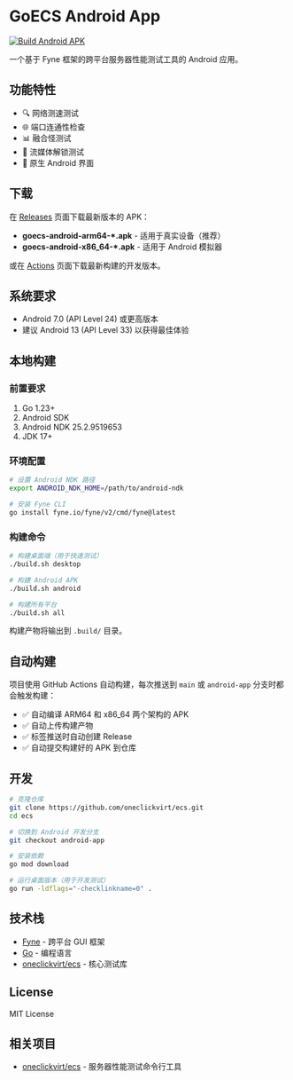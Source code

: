 # GoECS Android App

[![Build Android APK](https://github.com/oneclickvirt/ecs/actions/workflows/build-android.yml/badge.svg)](https://github.com/oneclickvirt/ecs/actions/workflows/build-android.yml)

一个基于 Fyne 框架的跨平台服务器性能测试工具的 Android 应用。

## 功能特性

- 🔍 网络测速测试
- 🌐 端口连通性检查  
- 📊 融合怪测试
- 🎯 流媒体解锁测试
- 📱 原生 Android 界面

## 下载

在 [Releases](https://github.com/oneclickvirt/ecs/releases) 页面下载最新版本的 APK：

- **goecs-android-arm64-*.apk** - 适用于真实设备（推荐）
- **goecs-android-x86_64-*.apk** - 适用于 Android 模拟器

或在 [Actions](https://github.com/oneclickvirt/ecs/actions) 页面下载最新构建的开发版本。

## 系统要求

- Android 7.0 (API Level 24) 或更高版本
- 建议 Android 13 (API Level 33) 以获得最佳体验

## 本地构建

### 前置要求

1. Go 1.23+
2. Android SDK
3. Android NDK 25.2.9519653
4. JDK 17+

### 环境配置

```bash
# 设置 Android NDK 路径
export ANDROID_NDK_HOME=/path/to/android-ndk

# 安装 Fyne CLI
go install fyne.io/fyne/v2/cmd/fyne@latest
```

### 构建命令

```bash
# 构建桌面端（用于快速测试）
./build.sh desktop

# 构建 Android APK
./build.sh android

# 构建所有平台
./build.sh all
```

构建产物将输出到 `.build/` 目录。

## 自动构建

项目使用 GitHub Actions 自动构建，每次推送到 `main` 或 `android-app` 分支时都会触发构建：

- ✅ 自动编译 ARM64 和 x86_64 两个架构的 APK
- ✅ 自动上传构建产物
- ✅ 标签推送时自动创建 Release
- ✅ 自动提交构建好的 APK 到仓库

## 开发

```bash
# 克隆仓库
git clone https://github.com/oneclickvirt/ecs.git
cd ecs

# 切换到 Android 开发分支
git checkout android-app

# 安装依赖
go mod download

# 运行桌面版本（用于开发测试）
go run -ldflags="-checklinkname=0" .
```

## 技术栈

- [Fyne](https://fyne.io/) - 跨平台 GUI 框架
- [Go](https://go.dev/) - 编程语言
- [oneclickvirt/ecs](https://github.com/oneclickvirt/ecs) - 核心测试库

## License

MIT License

## 相关项目

- [oneclickvirt/ecs](https://github.com/oneclickvirt/ecs) - 服务器性能测试命令行工具
